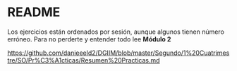 # README

Los ejercicios están ordenados por sesión, aunque algunos tienen número erróneo. Para no perderte y entender todo lee **Módulo 2**

https://github.com/danieeeld2/DGIIM/blob/master/Segundo/1%20Cuatrimestre/SO/Pr%C3%A1cticas/Resumen%20Practicas.md